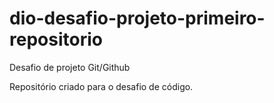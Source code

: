 # dio-desafio-projeto-primeiro-repositorio
Desafio de projeto Git/Github

Repositório criado para o desafio de código.
